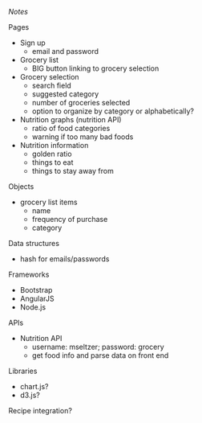 *Notes*



Pages
- Sign up
	- email and password
- Grocery list
	- BIG button linking to grocery selection
- Grocery selection
	- search field
	- suggested category
	- number of groceries selected
	- option to organize by category or alphabetically?
- Nutrition graphs (nutrition API)
	- ratio of food categories
	- warning if too many bad foods
- Nutrition information
	- golden ratio
	- things to eat
	- things to stay away from

Objects
- grocery list items
	- name
	- frequency of purchase
	- category

Data structures
- hash for emails/passwords

Frameworks
- Bootstrap
- AngularJS
- Node.js

APIs
- Nutrition API
	- username: mseltzer; password: grocery
	- get food info and parse data on front end

Libraries
- chart.js?
- d3.js?

Recipe integration?